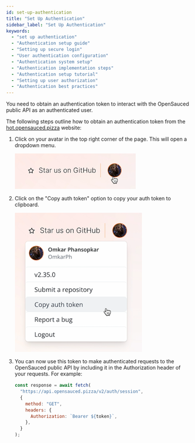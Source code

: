 ```yaml
---
id: set-up-authentication
title: "Set Up Authentication"
sidebar_label: "Set Up Authentication"
keywords:
  - "set up authentication"
  - "Authentication setup guide"
  - "Setting up secure login"
  - "User authentication configuration"
  - "Authentication system setup"
  - "Authentication implementation steps"
  - "Authentication setup tutorial"
  - "Setting up user authorization"
  - "Authentication best practices"
---
```


You need to obtain an authentication token to interact with the OpenSauced public API as an authenticated user.

The following steps outline how to obtain an authentication token from the [hot.opensauced.pizza](https://hot.opensauced.pizza) website:

1. Click on your avatar in the top right corner of the page. This will open a dropdown menu.

   ![Avatar in top right corner of the page](../../static/img/contributing-avatar-top-right.png)

2. Click on the "Copy auth token" option to copy your auth token to clipboard.

   ![Copy Auth Token](../../static/img/contributing-copy-auth-token.png)

3. You can now use this token to make authenticated requests to the OpenSauced public API by including it in the Authorization header of your requests. For example:

   ```javascript
   const response = await fetch(
     "https://api.opensauced.pizza/v2/auth/session",
     {
       method: "GET",
       headers: {
         Authorization: `Bearer ${token}`,
       },
     }
   );
   ```
